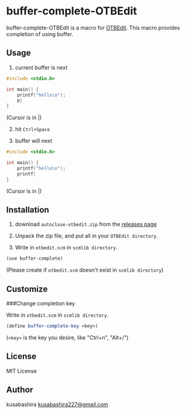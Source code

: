 buffer-complete-OTBEdit
=======================

buffer-complete-OTBEdit is a macro for [OTBEdit](http://www.hi-ho.ne.jp/a_ogawa/otbedit/).
This macro provides completion of using buffer.

Usage
-----

1. current buffer is next

```c
#include <stdio.h>

int main() {
	printf("hello\n");
	p|
}
```

(Cursor is in |)

2. hit `Ctrl+Space`

3. buffer will next

```c
#include <stdio.h>

int main() {
	printf("hello\n");
	printf|
}
```

(Cursor is in |)

Installation
------------

1. download `autoclose-otbedit.zip` from the [releases page](https://github.com/kusabashira/buffer-complete-otbedit/releases)

2. Unpack the zip file, and put all in your `OTBEdit directory`.

3. Write in `otbedit.scm` in `scmlib directory`.

```scm
(use buffer-complete)
```

(Please create if `otbedit.scm` doesn't exist in `scmlib directory`)

Customize
---------

###Change completion key

Write in `otbedit.scm` in `scmlib directory`.

```scm
(define buffer-complete-key <key>)
```

(`<key>` is the key you desire, like "Ctrl+n", "Alt+/")

License
-------

MIT License

Author
------

kusabashira <kusabashira227@gmail.com>
